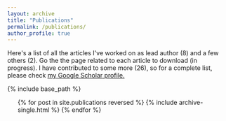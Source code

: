 ```yaml
---
layout: archive
title: "Publications"
permalink: /publications/
author_profile: true
---
```


Here's a list of all the articles I've worked on as lead author (8) and a few others (2). Go the the page related to each article to download (in progress).
I have contributed to some more (26), so for a complete list, please check <u><a href="https://scholar.google.it/citations?user=5d0T8UAAAAAJ&hl=en">my Google Scholar profile</a>.</u>

{% include base_path %}

<ul>{% for post in site.publications reversed %}
  {% include archive-single.html %}
{% endfor %}
